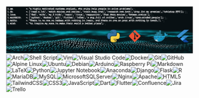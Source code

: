 ![](https://raw.githubusercontent.com/ojmarcelino/ojmarcelino/main/cover.jpg)
![Arch](https://img.shields.io/badge/Arch%20Linux-1793D1?logo=arch-linux&logoColor=fff&style=plastic)![Shell Script](https://img.shields.io/badge/shell_script-%23121011.svg?style=plastic&logo=gnu-bash&logoColor=white)![Vim](https://img.shields.io/badge/VIM-%2311AB00.svg?style=plastic&logo=vim&logoColor=white)![Visual Studio Code](https://img.shields.io/badge/Visual%20Studio%20Code-0078d7.svg?style=plastic&logo=visual-studio-code&logoColor=white)![Docker](https://img.shields.io/badge/docker-%230db7ed.svg?style=plastic&logo=docker&logoColor=white)![Git](https://img.shields.io/badge/git-%23F05033.svg?style=plastic&logo=git&logoColor=white)![GitHub](https://img.shields.io/badge/github-%23121011.svg?style=plastic&logo=github&logoColor=white)![Alpine Linux](https://img.shields.io/badge/Alpine_Linux-%230D597F.svg?style=plastic&logo=alpine-linux&logoColor=white)![Ubuntu](https://img.shields.io/badge/Ubuntu-E95420?style=plastic&logo=ubuntu&logoColor=white)![Debian](https://img.shields.io/badge/Debian-D70A53?style=plastic&logo=debian&logoColor=white)![Arduino](https://img.shields.io/badge/-Arduino-00979D?style=plastic&logo=Arduino&logoColor=white)![Raspberry Pi](https://img.shields.io/badge/-RaspberryPi-C51A4A?style=plastic&logo=Raspberry-Pi)![Markdown](https://img.shields.io/badge/markdown-%23000000.svg?style=plastic&logo=markdown&logoColor=white)![LaTeX](https://img.shields.io/badge/latex-%23008080.svg?style=plastic&logo=latex&logoColor=white)![Python](https://img.shields.io/badge/python-3670A0?style=plastic&logo=python&logoColor=ffdd54)![Jupyter Notebook](https://img.shields.io/badge/jupyter-%23FA0F00.svg?style=plastic&logo=jupyter&logoColor=white)![Anaconda](https://img.shields.io/badge/Anaconda-%2344A833.svg?style=plastic&logo=anaconda&logoColor=white)![Django](https://img.shields.io/badge/django-%23092E20.svg?style=plastic&logo=django&logoColor=white)![Flask](https://img.shields.io/badge/flask-%23000.svg?style=plastic&logo=flask&logoColor=white)![R](https://img.shields.io/badge/r-%23276DC3.svg?style=plastic&logo=r&logoColor=white)![MariaDB](https://img.shields.io/badge/MariaDB-003545?style=plastic&logo=mariadb&logoColor=white)![MySQL](https://img.shields.io/badge/mysql-%2300f.svg?style=plastic&logo=mysql&logoColor=white)![MicrosoftSQLServer](https://img.shields.io/badge/SQL%20Sever-CC2927?style=plastic&logo=microsoft%20sql%20server&logoColor=white)![Nginx](https://img.shields.io/badge/nginx-%23009639.svg?style=plastic&logo=nginx&logoColor=white)![Apache](https://img.shields.io/badge/apache-%23D42029.svg?style=plastic&logo=apache&logoColor=white)![HTML5](https://img.shields.io/badge/html5-%23E34F26.svg?style=plastic&logo=html5&logoColor=white)![TailwindCSS](https://img.shields.io/badge/tailwindcss-%2338B2AC.svg?style=plastic&logo=tailwind-css&logoColor=white)![CSS3](https://img.shields.io/badge/css3-%231572B6.svg?style=plastic&logo=css3&logoColor=white)![JavaScript](https://img.shields.io/badge/javascript-%23323330.svg?style=plastic&logo=javascript&logoColor=%23F7DF1E)![Dart](https://img.shields.io/badge/dart-%230175C2.svg?style=plastic&logo=dart&logoColor=white)![Flutter](https://img.shields.io/badge/Flutter-%2302569B.svg?style=plastic&logo=Flutter&logoColor=white)![Confluence](https://img.shields.io/badge/confluence-%23172BF4.svg?style=plastic&logo=confluence&logoColor=white)![Jira](https://img.shields.io/badge/jira-%230A0FFF.svg?style=plastic&logo=jira&logoColor=white)![Trello](https://img.shields.io/badge/Trello-%23026AA7.svg?style=plastic&logo=Trello&logoColor=white)
